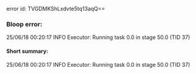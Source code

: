 error id: TVGDMKShLxdvte5tq13aqQ==
### Bloop error:

25/06/18 00:20:17 INFO Executor: Running task 0.0 in stage 50.0 (TID 37)
#### Short summary: 

25/06/18 00:20:17 INFO Executor: Running task 0.0 in stage 50.0 (TID 37)